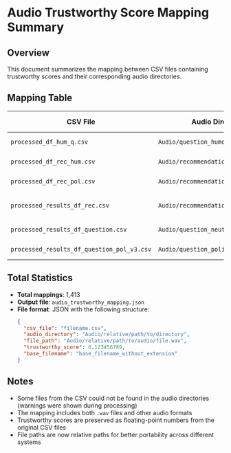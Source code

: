 # Audio Trustworthy Score Mapping Summary

## Overview
This document summarizes the mapping between CSV files containing trustworthy scores and their corresponding audio directories.

## Mapping Table

| CSV File | Audio Directory | Mappings Found | Description |
|----------|----------------|----------------|-------------|
| `processed_df_hum_q.csv` | `Audio/question_humor_audio` | 168 | Question humor audio files |
| `processed_df_rec_hum.csv` | `Audio/recommendation_humor_audio` | 133 | Recommendation humor audio files |
| `processed_df_rec_pol.csv` | `Audio/recommendation_polite_audio` | 201 | Recommendation polite audio files |
| `processed_results_df_rec.csv` | `Audio/recommendation_netural_audio` | 349 | Recommendation neutral audio files |
| `processed_results_df_question.csv` | `Audio/question_neutral_audio` | 360 | Question neutral audio files |
| `processed_results_df_question_pol_v3.csv` | `Audio/question_polite_audio` | 202 | Question polite audio files |

## Total Statistics
- **Total mappings**: 1,413
- **Output file**: `audio_trustworthy_mapping.json`
- **File format**: JSON with the following structure:
  ```json
  {
    "csv_file": "filename.csv",
    "audio_directory": "Audio/relative/path/to/directory",
    "file_path": "Audio/relative/path/to/audio/file.wav",
    "trustworthy_score": 0.123456789,
    "base_filename": "base_filename_without_extension"
  }
  ```

## Notes
- Some files from the CSV could not be found in the audio directories (warnings were shown during processing)
- The mapping includes both `.wav` files and other audio formats
- Trustworthy scores are preserved as floating-point numbers from the original CSV files
- File paths are now relative paths for better portability across different systems 